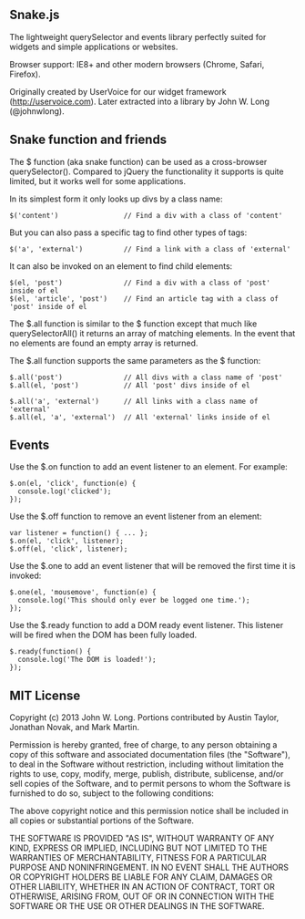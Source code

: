 Snake.js
--------

The lightweight querySelector and events library perfectly suited for widgets and simple applications or websites.

Browser support: IE8+ and other modern browsers (Chrome, Safari, Firefox).

Originally created by UserVoice for our widget framework (http://uservoice.com). Later extracted into a library by John W. Long (@johnwlong).


## Snake function and friends

The $ function (aka snake function) can be used as a cross-browser querySelector(). Compared to jQuery the functionality it supports is quite limited, but it works well for some applications.

In its simplest form it only looks up divs by a class name:

    $('content')                // Find a div with a class of 'content'

But you can also pass a specific tag to find other types of tags:

    $('a', 'external')          // Find a link with a class of 'external'

It can also be invoked on an element to find child elements:

    $(el, 'post')               // Find a div with a class of 'post' inside of el
    $(el, 'article', 'post')    // Find an article tag with a class of 'post' inside of el

The $.all function is similar to the $ function except that much like querySelectorAll() it returns an array of matching elements. In the event that no elements are found an empty array is returned.

The $.all function supports the same parameters as the $ function:

    $.all('post')               // All divs with a class name of 'post'
    $.all(el, 'post')           // All 'post' divs inside of el

    $.all('a', 'external')      // All links with a class name of 'external'
    $.all(el, 'a', 'external')  // All 'external' links inside of el


## Events

Use the $.on function to add an event listener to an element. For example:

    $.on(el, 'click', function(e) {
      console.log('clicked');
    });

Use the $.off function to remove an event listener from an element:

    var listener = function() { ... };
    $.on(el, 'click', listener);
    $.off(el, 'click', listener);

Use the $.one to add an event listener that will be removed the first time it is invoked:

    $.one(el, 'mousemove', function(e) {
      console.log('This should only ever be logged one time.');
    });

Use the $.ready function to add a DOM ready event listener. This listener will be fired when the DOM has been fully loaded.

    $.ready(function() {
      console.log('The DOM is loaded!');
    });


## MIT License

Copyright (c) 2013 John W. Long. Portions contributed by Austin Taylor, Jonathan Novak, and Mark Martin.

Permission is hereby granted, free of charge, to any person obtaining a copy of this software and associated documentation files (the "Software"), to deal in the Software without restriction, including without limitation the rights to use, copy, modify, merge, publish, distribute, sublicense, and/or sell copies of the Software, and to permit persons to whom the Software is furnished to do so, subject to the following conditions:

The above copyright notice and this permission notice shall be included in all copies or substantial portions of the Software.

THE SOFTWARE IS PROVIDED "AS IS", WITHOUT WARRANTY OF ANY KIND, EXPRESS OR IMPLIED, INCLUDING BUT NOT LIMITED TO THE WARRANTIES OF MERCHANTABILITY, FITNESS FOR A PARTICULAR PURPOSE AND NONINFRINGEMENT. IN NO EVENT SHALL THE AUTHORS OR COPYRIGHT HOLDERS BE LIABLE FOR ANY CLAIM, DAMAGES OR OTHER LIABILITY, WHETHER IN AN ACTION OF CONTRACT, TORT OR OTHERWISE, ARISING FROM, OUT OF OR IN CONNECTION WITH THE SOFTWARE OR THE USE OR OTHER DEALINGS IN THE SOFTWARE.
